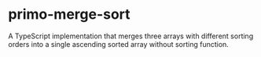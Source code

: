 # primo-merge-sort
A TypeScript implementation that merges three arrays with different sorting orders into a single ascending sorted array without sorting function.
